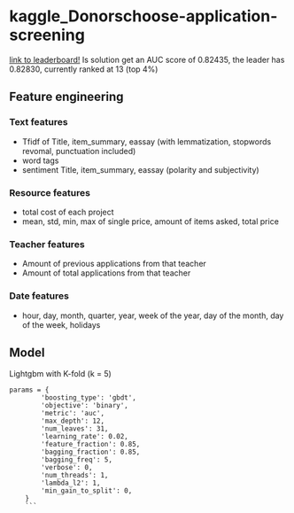 # kaggle_Donorschoose-application-screening
[link to leaderboard!](https://www.kaggle.com/c/donorschoose-application-screening/leaderboard)
Is solution get an AUC score of 0.82435, the leader has 0.82830, currently ranked at 13 (top 4%)

## Feature engineering
### Text features
  - Tfidf of Title, item_summary, eassay (with lemmatization, stopwords revomal, punctuation included)
  - word tags
  - sentiment Title, item_summary, eassay (polarity and subjectivity)
### Resource features
  - total cost of each project
  - mean, std, min, max of single price, amount of items asked, total price
  
### Teacher features
  - Amount of previous applications from that teacher
  - Amount of total applications from that teacher
### Date features
  - hour, day, month, quarter, year, week of the year, day of the month, day of the week, holidays
## Model
Lightgbm with K-fold (k = 5)
```
params = {
        'boosting_type': 'gbdt',
        'objective': 'binary',
        'metric': 'auc',
        'max_depth': 12,
        'num_leaves': 31,
        'learning_rate': 0.02,
        'feature_fraction': 0.85,
        'bagging_fraction': 0.85,
        'bagging_freq': 5,
        'verbose': 0,
        'num_threads': 1,
        'lambda_l2': 1,
        'min_gain_to_split': 0,
    }
    ```  
